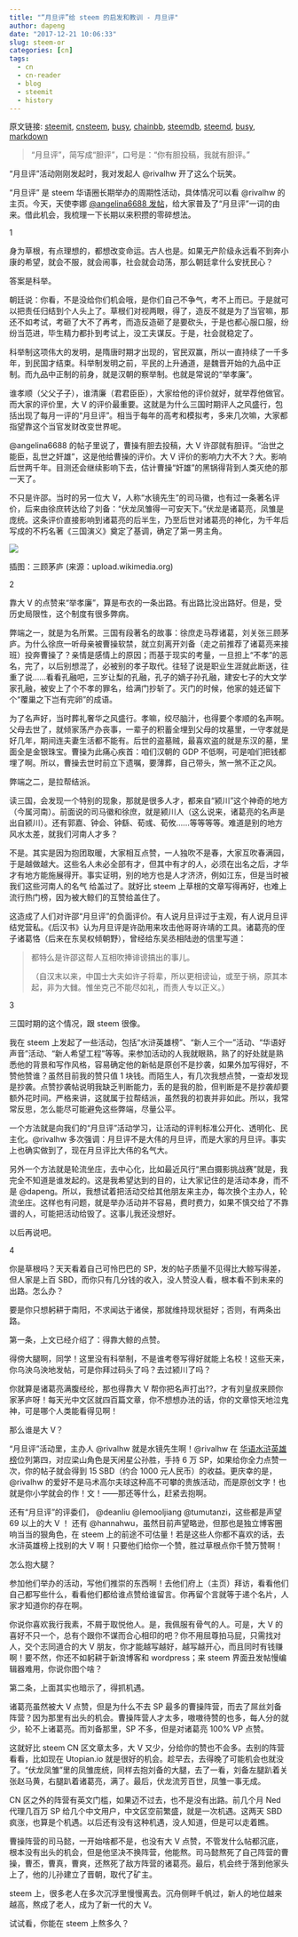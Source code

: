 ```yaml
---
title: "“月旦评”给 steem 的启发和教训 - 月旦评"
author: dapeng
date: "2017-12-21 10:06:33"
slug: steem-or
categories: [cn]
tags: 
  - cn
  - cn-reader
  - blog
  - steemit
  - history
---
```


原文链接: [steemit](https://steemit.com/cn/@dapeng/steem-or), [cnsteem](https://cnsteem.com/cn/@dapeng/steem-or), [busy](https://busy.org/cn/@dapeng/steem-or), [chainbb](https://chainbb.com/cn/@dapeng/steem-or), [steemdb](https://steemdb.com/cn/@dapeng/steem-or), [steemd](https://steemd.com/cn/@dapeng/steem-or), [busy](https://busy.org/cn/@dapeng/steem-or), [markdown](https://raw.githubusercontent.com/pzhaonet/steem_dapeng/master/content/post/steem-or.md)

> “月旦评”，简写成“胆评”，口号是：“你有胆投稿，我就有胆评。”

“月旦评”活动刚刚发起时，我对发起人 @rivalhw 开了这么个玩笑。

“月旦评” 是 steem 华语圈长期举办的周期性活动，具体情况可以看 @rivalhw 的主页。今天，天使李娜 [@angelina6688 发帖](https://cnsteem.com/cn/@angelina6688/cn)，给大家普及了“月旦评”一词的由来。借此机会，我梳理一下长期以来积攒的零碎想法。

1

身为草根，有点理想的，都想改变命运。古人也是。如果无产阶级永远看不到奔小康的希望，就会不服，就会闹事，社会就会动荡，那么朝廷拿什么安抚民心？

答案是科举。

朝廷说：你看，不是没给你们机会哦，是你们自己不争气，考不上而已。于是就可以把责任归结到个人头上了。草根们对视两眼，得了，造反不就是为了当官嘛，那还不如考试，考砸了大不了再考，而造反造砸了是要砍头，于是也都心服口服，纷纷当范进，毕生精力都扑到考试上，没工夫谋反。于是，社会就稳定了。

科举制这项伟大的发明，是隋唐时期才出现的，官民双赢，所以一直持续了一千多年，到民国才结束。科举制发明之前，平民的上升通道，是魏晋开始的九品中正制。而九品中正制的前身，就是汉朝的察举制。也就是常说的“举孝廉”。

谁孝顺（父父子子），谁清廉（君君臣臣），大家给他的评价就好，就举荐他做官。而大家的评价里，大 V 的评价最重要。这就是为什么三国时期评人之风盛行，包括出现了每月一评的“月旦评”。相当于每年的高考和模拟考，多来几次嘛，大家都指望靠这个当官发财改变世界呢。

@angelina6688 的帖子里说了，曹操有胆去投稿，大 V 许邵就有胆评。“治世之能臣，乱世之奸雄”，这是他给曹操的评价。大 V 评价的影响力大不大？大。影响后世两千年。目测还会继续影响下去，估计曹操“奸雄”的黑锅得背到人类灭绝的那一天了。

不只是许邵。当时的另一位大 V，人称“水镜先生”的司马徽，也有过一条著名评价，后来由徐庶转达给了刘备：“伏龙凤雏得一可安天下。”伏龙是诸葛亮，凤雏是庞统。这条评价直接影响到诸葛亮的后半生，乃至后世对诸葛亮的神化，为千年后写成的不朽名著《三国演义》奠定了基调，确定了第一男主角。

![](https://upload.wikimedia.org/wikipedia/commons/thumb/1/14/Romance_of_the_Three_Kingdoms_at_Long_Corridor_1.JPG/1280px-Romance_of_the_Three_Kingdoms_at_Long_Corridor_1.JPG)

插图：三顾茅庐 (来源：upload.wikimedia.org)

2

靠大 V 的点赞来“举孝廉”，算是布衣的一条出路。有出路比没出路好。但是，受历史局限性，这个制度有很多弊病。

弊端之一，就是为名所累。三国有段著名的故事：徐庶走马荐诸葛，刘关张三顾茅庐。为什么徐庶一听母亲被曹操软禁，就立刻离开刘备（走之前推荐了诸葛亮来接班）投奔曹操了？亲情是感情上的原因；而基于现实的考量，一旦担上“不孝”的恶名，完了，以后别想混了，必被别的孝子取代。往轻了说是职业生涯就此断送，往重了说……看看孔融吧，三岁让梨的孔融，孔子的嫡子孙孔融，建安七子的大文学家孔融，被安上了个不孝的罪名，给满门抄斩了。灭门的时候，他家的娃还留下个“覆巢之下岂有完卵”的成语。

为了名声好，当时葬礼奢华之风盛行。孝嘛，绞尽脑汁，也得要个孝顺的名声啊。父母去世了，就倾家荡产办丧事，一辈子的积蓄全埋到父母的坟墓里，一守孝就是好几年，期间连夫妻生活都不能有。后世的盗墓贼，最喜欢盗的就是东汉的墓，里面全是金银珠宝。曹操为此痛心疾首：咱们汉朝的 GDP 不低啊，可是咱们把钱都埋了啊。所以，曹操去世时前立下遗嘱，要薄葬，自己带头，煞一煞不正之风。

弊端之二，是拉帮结派。

读三国，会发现一个特别的现象，那就是很多人才，都来自“颍川”这个神奇的地方（今属河南）。前面说的司马徽和徐庶，就是颍川人（这么说来，诸葛亮的名声是出自颍川）。还有郭嘉、钟会、钟繇、荀彧、荀攸......等等等等。难道是别的地方风水太差，就我们河南人才多？

不是。其实是因为抱团取暖，大家相互点赞，一人独吹不是春，大家互吹春满园，于是越做越大。这些名人未必全部有才，但其中有才的人，必须在出名之后，才华才有地方能施展得开。事实证明，别的地方也是人才济济，例如江东，但是当时被我们这些河南人的名气 给盖过了。就好比 steem 上草根的文章写得再好，也难上流行热门榜，因为被大鲸们的互赞给盖住了。

这造成了人们对许邵“月旦评”的负面评价。有人说月旦评过于主观，有人说月旦评结党营私。《后汉书》认为月旦评是许劭用来攻击他哥哥许靖的工具。诸葛亮的侄子诸葛恪（后来在东吴权倾朝野），曾经给东吴丞相陆逊的信里写道：

> 都特么是许邵这帮人互相吹捧诽谤搞出的事儿。
>
>（自汉末以来，中国士大夫如许子将辈，所以更相谤讪，或至于祸，原其本起，非为大雠。惟坐克己不能尽如礼，而责人专以正义。）

3

三国时期的这个情况，跟 steem 很像。

我在 steem 上发起了一些活动，包括“水浒英雄榜”、“新人三个一”活动、“华语好声音”活动、“新人希望工程”等等。来参加活动的人我就眼熟，熟了的好处就是熟悉他的背景和写作风格，容易确定他的新帖是原创不是抄袭，如果外加写得好，不赞他赞谁？虽然目前我的赞只值 1 块钱。而陌生人，有几次我想点赞，一查却发现是抄袭。点赞抄袭帖说明我缺乏判断能力，丢的是我的脸，但判断是不是抄袭却要额外花时间。严格来讲，这就属于拉帮结派，虽然我的初衷并非如此。所以，我常常反思，怎么能尽可能避免这些弊端，尽量公平。

一个方法就是向我们的“月旦评”活动学习，让活动的评判标准公开化、透明化、民主化。@rivalhw 多次强调：月旦评不是大伟的月旦评，而是大家的月旦评。事实上也确实做到了，现在月旦评比大伟的名气大。

另外一个方法就是轮流坐庄，去中心化，比如最近风行“黑白摄影挑战赛”就是，我完全不知道是谁发起的。这是我希望达到的目的，让大家记住的是活动本身，而不是 @dapeng。所以，我想试着把活动交给其他朋友来主办，每次换个主办人，轮流坐庄。这样也有问题，就是举办活动并不容易，费时费力，如果不慎交给了不靠谱的人，可能把活动给毁了。这事儿我还没想好。

以后再说吧。

4

你是草根吗？天天看着自己可怜巴巴的 SP，发的帖子质量不见得比大鲸写得差，但人家是上百 SBD，而你只有几分钱的收入，没人赞没人看，根本看不到未来的出路。怎么办？

要是你只想躬耕于南阳，不求闻达于诸侯，那就维持现状挺好；否则，有两条出路。

第一条，上文已经介绍了：得靠大鲸的点赞。

得傍大腿啊，同学！这里没有科举制，不是谁考卷写得好就能上名校！这些天来，你乌泱乌泱地发帖，可是你拜过码头了吗？去过颍川了吗？

你就算是诸葛亮满腹经纶，那也得靠大 V 帮你把名声打出??，才有刘皇叔来顾你家茅庐呀！每天光中文区就四百篇文章，你不想想办法的话，你的文章惊天地泣鬼神，可是哪个人类能看得见啊！

那么谁是大 V？

“月旦评”活动里，主办人 @rivalhw 就是水镜先生啊！@rivalhw 在 [华语水浒英雄榜](https://cnsteem.com/cn/@dapeng/6mnla8-steemit-cn)位列第四，对应梁山角色是天闲星公孙胜，手持 6 万 SP，如果给你全力点赞一次，你的帖子就会得到 15 SBD（约合 1000 元人民币）的收益。更庆幸的是，@rivalhw 的爱好不是马术高尔夫球这种高不可攀的贵族活动，而是原创文字！也就是你小学就会的作！文！——那还等什么，赶紧去抱啊。

还有“月旦评”的评委们， @deanliu @lemooljiang @tumutanzi，这些都是声望 69 以上的大 V ！ 还有 @hannahwu，虽然目前声望略逊，但那也是独立博客圈响当当的狠角色，在 steem 上的前途不可估量！若是这些人你都不喜欢的话，去水浒英雄榜上找别的大  V  啊！只要他们给你一个赞，胜过草根点你千赞万赞啊！

怎么抱大腿？

参加他们举办的活动，写他们推崇的东西啊！去他们府上（主页）拜访，看看他们自己都写些什么，看看他们都给谁点赞给谁留言。你再留个言就等于递个名片，人家才知道你的存在啊。

你说你喜欢我行我素，不屑于取悦他人。是，我佩服有骨气的人。可是，大 V 的喜好不只一个，总有个跟你不谋而合心相印的吧？你不用屈尊拍马屁，只需找对人，交个志同道合的大 V 朋友，你才能越写越好，越写越开心，而且同时有钱赚啊！要不然，你还不如躬耕于新浪博客和 wordpress；来 steem 界面丑发帖慢编辑器难用，你说你图个啥？

第二条，上面其实也暗示了，得抓机遇。

诸葛亮虽然被大 V 点赞，但是为什么不去 SP  最多的曹操阵营，而去了屌丝刘备阵营？因为那里有出头的机会。曹操阵营人才太多，嗷嗷待赞的也多，每人分的就少，轮不上诸葛亮。而刘备那里，SP 不多，但是对诸葛亮 100% VP 点赞。

这就好比 steem CN 区文章太多，大 V 又少，分给你的赞也不会多。去别的阵营看看，比如现在 Utopian.io 就是很好的机会。趁早去，去得晚了可能机会也就没了。“伏龙凤雏”里的凤雏庞统，同样去抱刘备的大腿，去了一看，刘备左腿趴着关张赵马黄，右腿趴着诸葛亮，满了。最后，伏龙流芳百世，凤雏一事无成。

CN 区之外的阵营有英文门槛，如果迈不过去，也不是没有出路。前几个月 Ned 代理几百万 SP 给几个中文用户，中文区空前繁盛，就是一次机遇。这两天 SBD 疯涨，也算是个机遇。以后还有没有这种机遇，没人知道，但是可以走着瞧。

曹操阵营的司马懿，一开始啥都不是，也没有大 V 点赞，不管发什么帖都沉底，根本没有出头的机会，但是他坚决不换阵营，他能熬。司马懿熬死了自己阵营的曹操，曹丕，曹真，曹爽，还熬死了敌方阵营的诸葛亮。最后，机会终于落到他家头上了，他的儿孙建立了晋朝，取代了矿主。

steem 上，很多老人在多次沉浮里慢慢离去。沉舟侧畔千帆过，新人的地位越来越高，熬成了老人，成为了新一代的大 V。

试试看，你能在 steem 上熬多久？
